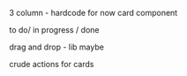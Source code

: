 3 column - hardcode for now
card component

to do/ in progress / done

drag and drop - lib maybe

crude actions for cards

